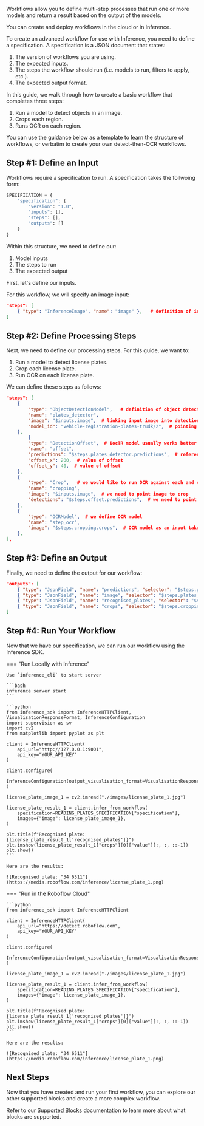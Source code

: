 Workflows allow you to define multi-step processes that run one or more models and return a result based on the output of the models.


You can create and deploy workflows in the cloud or in Inference.

To create an advanced workflow for use with Inference, you need to define a specification. A specification is a JSON document that states:

1. The version of workflows you are using.
2. The expected inputs.
3. The steps the workflow should run (i.e. models to run, filters to apply, etc.).
4. The expected output format.

In this guide, we walk through how to create a basic workflow that completes three steps:

1. Run a model to detect objects in an image.
2. Crops each region.
3. Runs OCR on each region.

You can use the guidance below as a template to learn the structure of workflows, or verbatim to create your own detect-then-OCR workflows.

## Step #1: Define an Input

Workflows require a specification to run. A specification takes the follwoing form:

```python
SPECIFICATION = {
    "specification": {
        "version": "1.0",
        "inputs": [],
        "steps": [],
        "outputs": []
    }
}
```

Within this structure, we need to define our:

1. Model inputs
2. The steps to run
3. The expected output

First, let's define our inputs.

For this workflow, we will specify an image input:

```json
"steps": [
    { "type": "InferenceImage", "name": "image" },   # definition of input image
]
```

## Step #2: Define Processing Steps

Next, we need to define our processing steps. For this guide, we want to:

1. Run a model to detect license plates.
2. Crop each license plate.
3. Run OCR on each license plate.

We can define these steps as follows:

```json
"steps": [
    {
        "type": "ObjectDetectionModel",   # definition of object detection model
        "name": "plates_detector",  
        "image": "$inputs.image",  # linking input image into detection model
        "model_id": "vehicle-registration-plates-trudk/2",  # pointing model to be used
    },
        {
        "type": "DetectionOffset",  # DocTR model usually works better if there is slight padding around text to be detected - hence we are offseting predictions
        "name": "offset",
        "predictions": "$steps.plates_detector.predictions",  # reference to the object detection model output
        "offset_x": 200,  # value of offset
        "offset_y": 40,  # value of offset
    },
    {
        "type": "Crop",   # we would like to run OCR against each and every plate detected - hece we are cropping inputr image using offseted predictions
        "name": "cropping",
        "image": "$inputs.image",  # we need to point image to crop
        "detections": "$steps.offset.predictions",  # we need to point detections that will be used to crop image (in this case - we use offseted prediction)
    },        
    {
        "type": "OCRModel",  # we define OCR model
        "name": "step_ocr",
        "image": "$steps.cropping.crops",  # OCR model as an input takes a reference to crops that were created based on detections
    },
],
```

## Step #3: Define an Output

Finally, we need to define the output for our workflow:

```json
"outputs": [
    { "type": "JsonField", "name": "predictions", "selector": "$steps.plates_detector.predictions" },  # output with object detection model predictions
    { "type": "JsonField", "name": "image", "selector": "$steps.plates_detector.image" },  # output with image metadata - required by `supervision`
    { "type": "JsonField", "name": "recognised_plates", "selector": "$steps.step_ocr.result" },  # field that will retrieve OCR result
    { "type": "JsonField", "name": "crops", "selector": "$steps.cropping.crops" },  # crops that were made based on plates detections - used here just to ease visualisation
]   
```

## Step #4: Run Your Workflow

Now that we have our specification, we can run our workflow using the Inference SDK.

=== "Run Locally with Inference"

    Use `inference_cli` to start server

    ```bash
    inference server start
    ```

    ```python
    from inference_sdk import InferenceHTTPClient, VisualisationResponseFormat, InferenceConfiguration
    import supervision as sv
    import cv2
    from matplotlib import pyplot as plt

    client = InferenceHTTPClient(
        api_url="http://127.0.0.1:9001",
        api_key="YOUR_API_KEY"
    )

    client.configure(
        InferenceConfiguration(output_visualisation_format=VisualisationResponseFormat.NUMPY)
    )

    license_plate_image_1 = cv2.imread("./images/license_plate_1.jpg")

    license_plate_result_1 = client.infer_from_workflow(
        specification=READING_PLATES_SPECIFICATION["specification"],
        images={"image": license_plate_image_1},
    )

    plt.title(f"Recognised plate: {license_plate_result_1['recognised_plates']}")
    plt.imshow(license_plate_result_1["crops"][0]["value"][:, :, ::-1])
    plt.show()
    ```

    Here are the results:

    ![Recognised plate: "34 6511"](https://media.roboflow.com/inference/license_plate_1.png)

=== "Run in the Roboflow Cloud"

    ```python
    from inference_sdk import InferenceHTTPClient

    client = InferenceHTTPClient(
        api_url="https://detect.roboflow.com",
        api_key="YOUR_API_KEY"
    )

    client.configure(
        InferenceConfiguration(output_visualisation_format=VisualisationResponseFormat.NUMPY)
    )

    license_plate_image_1 = cv2.imread("./images/license_plate_1.jpg")

    license_plate_result_1 = client.infer_from_workflow(
        specification=READING_PLATES_SPECIFICATION["specification"],
        images={"image": license_plate_image_1},
    )

    plt.title(f"Recognised plate: {license_plate_result_1['recognised_plates']}")
    plt.imshow(license_plate_result_1["crops"][0]["value"][:, :, ::-1])
    plt.show()
    ```

    Here are the results:

    ![Recognised plate: "34 6511"](https://media.roboflow.com/inference/license_plate_1.png)

## Next Steps

Now that you have created and run your first workflow, you can explore our other supported blocks and create a more complex workflow.

Refer to our [Supported Blocks](/workflows/blocks/) documentation to learn more about what blocks are supported.
